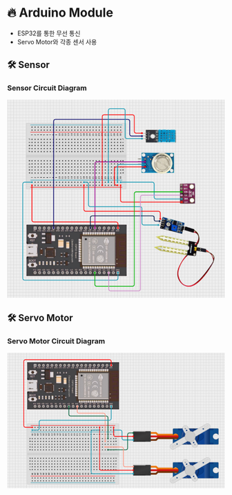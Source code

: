 # 🔥 Arduino Module

- ESP32를 통한 무선 통신
- Servo Motor와 각종 센서 사용

## 🛠️ Sensor

### Sensor Circuit Diagram

![Sensor Circuit](./Sensor_Circuit_Diagram.png)

## 🛠️ Servo Motor

### Servo Motor Circuit Diagram

![Servo Moter Circuit](./Servo_Motor_Circuit_Diagram.png)
